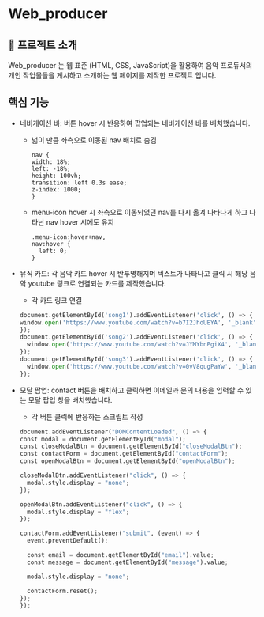 # Web_producer

## 📝 프로젝트 소개

Web_producer 는 웹 표준 (HTML, CSS, JavaScript)을 활용하여 음악 프로듀서의 개인 작업물들을 게시하고 소개하는 웹 페이지를 제작한 프로젝트 입니다.

## 핵심 기능

- 네비게이션 바: 버튼 hover 시 반응하여 팝업되는 네비게이션 바를 배치했습니다.
  - 넓이 만큼 좌측으로 이동된 nav 배치로 숨김
 
    ```
    nav {
    width: 18%;
    left: -18%;
    height: 100vh;
    transition: left 0.3s ease;
    z-index: 1000;
    }
    ```

  - menu-icon hover 시 좌측으로 이동되었던 nav를 다시 옮겨 나타나게 하고 나타난 nav hover 시에도 유지


    ```
    .menu-icon:hover+nav,
    nav:hover {
      left: 0;
    }
    ```

- 뮤직 카드: 각 음악 카드 hover 시 반투명해지며 텍스트가 나타나고 클릭 시 해당 음악 youtube 링크로 연결되는 카드를 제작했습니다.

  - 각 카드 링크 연결
  
  ```python
  document.getElementById('song1').addEventListener('click', () => {
  window.open('https://www.youtube.com/watch?v=b7I2JhoUEYA', '_blank');
  });
  document.getElementById('song2').addEventListener('click', () => {
    window.open('https://www.youtube.com/watch?v=JYMYbnPgiX4', '_blank');
  });
  document.getElementById('song3').addEventListener('click', () => {
    window.open('https://www.youtube.com/watch?v=0vV8qugPaYw', '_blank');
  });
  ```

- 모달 팝업: contact 버튼을 배치하고 클릭하면 이메일과 문의 내용을 입력할 수 있는 모달 팝업 창을 배치했습니다.

  - 각 버튼 클릭에 반응하는 스크립트 작성
  
  ```python
  document.addEventListener("DOMContentLoaded", () => {
  const modal = document.getElementById("modal");
  const closeModalBtn = document.getElementById("closeModalBtn");
  const contactForm = document.getElementById("contactForm");
  const openModalBtn = document.getElementById("openModalBtn");

  closeModalBtn.addEventListener("click", () => {
    modal.style.display = "none";
  });

  openModalBtn.addEventListener("click", () => {
    modal.style.display = "flex";
  });

  contactForm.addEventListener("submit", (event) => {
    event.preventDefault();

    const email = document.getElementById("email").value;
    const message = document.getElementById("message").value;

    modal.style.display = "none";

    contactForm.reset();
  });
  });
  ```
